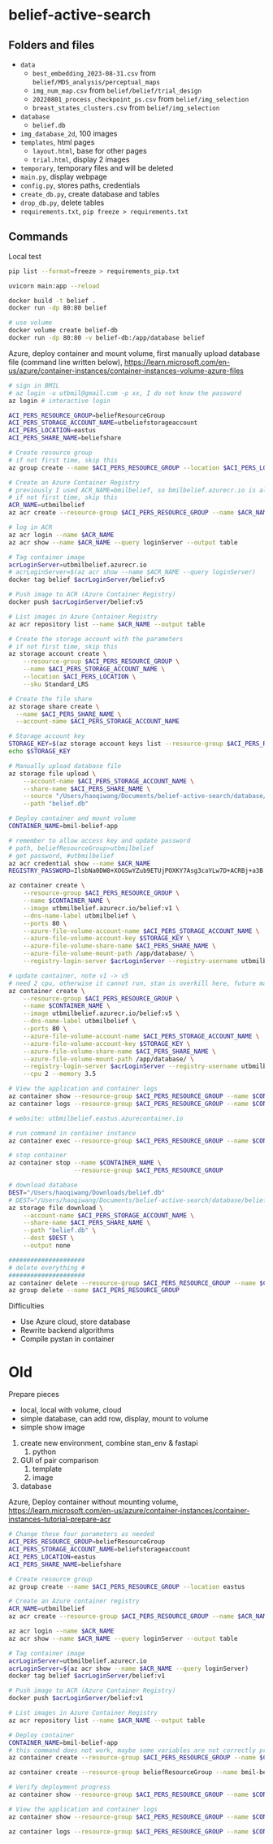 # belief-active-search

## Folders and files
- `data`
    - `best_embedding_2023-08-31.csv` from `belief/MDS_analysis/perceptual_maps`
    - `img_num_map.csv` from `belief/belief/trial_design`
    - `20220801_process_checkpoint_ps.csv` from `belief/img_selection`
    - `breast_states_clusters.csv` from `belief/img_selection`
- `database`
    - `belief.db`
- `img_database_2d`, 100 images
- `templates`, html pages
    - `layout.html`, base for other pages
    - `trial.html`, display 2 images
- `temporary`, temporary files and will be deleted
- `main.py`, display webpage
- `config.py`, stores paths, credentials
- `create_db.py`, create database and tables
- `drop_db.py`, delete tables
- `requirements.txt`, `pip freeze > requirements.txt `

## Commands
Local test
```zsh
pip list --format=freeze > requirements_pip.txt  

uvicorn main:app --reload

docker build -t belief .
docker run -dp 80:80 belief

# use volume
docker volume create belief-db
docker run -dp 80:80 -v belief-db:/app/database belief
```

Azure, deploy container and mount volume, first manually upload database file (command line written below), https://learn.microsoft.com/en-us/azure/container-instances/container-instances-volume-azure-files

```zsh
# sign in BMIL
# az login -u utbmil@gmail.com -p xx, I do not know the password
az login # interactive login

ACI_PERS_RESOURCE_GROUP=beliefResourceGroup
ACI_PERS_STORAGE_ACCOUNT_NAME=utbeliefstorageaccount
ACI_PERS_LOCATION=eastus
ACI_PERS_SHARE_NAME=beliefshare

# Create resource group
# if not first time, skip this
az group create --name $ACI_PERS_RESOURCE_GROUP --location $ACI_PERS_LOCATION

# Create an Azure Container Registry
# previously I used ACR_NAME=bmilbelief, so bmilbelief.azurecr.io is already in use
# if not first time, skip this
ACR_NAME=utbmilbelief
az acr create --resource-group $ACI_PERS_RESOURCE_GROUP --name $ACR_NAME --sku Basic

# log in ACR
az acr login --name $ACR_NAME
az acr show --name $ACR_NAME --query loginServer --output table

# Tag container image
acrLoginServer=utbmilbelief.azurecr.io
# acrLoginServer=$(az acr show --name $ACR_NAME --query loginServer)
docker tag belief $acrLoginServer/belief:v5

# Push image to ACR (Azure Container Registry)
docker push $acrLoginServer/belief:v5

# List images in Azure Container Registry
az acr repository list --name $ACR_NAME --output table

# Create the storage account with the parameters
# if not first time, skip this
az storage account create \
    --resource-group $ACI_PERS_RESOURCE_GROUP \
    --name $ACI_PERS_STORAGE_ACCOUNT_NAME \
    --location $ACI_PERS_LOCATION \
    --sku Standard_LRS

# Create the file share
az storage share create \
  --name $ACI_PERS_SHARE_NAME \
  --account-name $ACI_PERS_STORAGE_ACCOUNT_NAME

# Storage account key
STORAGE_KEY=$(az storage account keys list --resource-group $ACI_PERS_RESOURCE_GROUP --account-name $ACI_PERS_STORAGE_ACCOUNT_NAME --query "[0].value" --output tsv)
echo $STORAGE_KEY

# Manually upload database file
az storage file upload \
    --account-name $ACI_PERS_STORAGE_ACCOUNT_NAME \
    --share-name $ACI_PERS_SHARE_NAME \
    --source "/Users/haoqiwang/Documents/belief-active-search/database/belief.db" \
    --path "belief.db"

# Deploy container and mount volume
CONTAINER_NAME=bmil-belief-app

# remember to allow access key and update password
# path, beliefResourceGroup>utbmilbelief
# get password, #utbmilbelief 
az acr credential show --name $ACR_NAME
REGISTRY_PASSWORD=IlsbNa0DW8+XOGSwYZub9ETUjPOXKY7Asg3caYLw7D+ACRBj+a3B

az container create \
    --resource-group $ACI_PERS_RESOURCE_GROUP \
    --name $CONTAINER_NAME \
    --image utbmilbelief.azurecr.io/belief:v1 \
    --dns-name-label utbmilbelief \
    --ports 80 \
    --azure-file-volume-account-name $ACI_PERS_STORAGE_ACCOUNT_NAME \
    --azure-file-volume-account-key $STORAGE_KEY \
    --azure-file-volume-share-name $ACI_PERS_SHARE_NAME \
    --azure-file-volume-mount-path /app/database/ \
    --registry-login-server $acrLoginServer --registry-username utbmilbelief --registry-password $REGISTRY_PASSWORD

# update container, note v1 -> v5
# need 2 cpu, otherwise it cannot run, stan is overkill here, future may use algorithm that needs less cpu
az container create \
    --resource-group $ACI_PERS_RESOURCE_GROUP \
    --name $CONTAINER_NAME \
    --image utbmilbelief.azurecr.io/belief:v5 \
    --dns-name-label utbmilbelief \
    --ports 80 \
    --azure-file-volume-account-name $ACI_PERS_STORAGE_ACCOUNT_NAME \
    --azure-file-volume-account-key $STORAGE_KEY \
    --azure-file-volume-share-name $ACI_PERS_SHARE_NAME \
    --azure-file-volume-mount-path /app/database/ \
    --registry-login-server $acrLoginServer --registry-username utbmilbelief --registry-password $REGISTRY_PASSWORD \
    --cpu 2 --memory 3.5

# View the application and container logs
az container show --resource-group $ACI_PERS_RESOURCE_GROUP --name $CONTAINER_NAME --query ipAddress.fqdn
az container logs --resource-group $ACI_PERS_RESOURCE_GROUP --name $CONTAINER_NAME

# website: utbmilbelief.eastus.azurecontainer.io

# run command in container instance
az container exec --resource-group $ACI_PERS_RESOURCE_GROUP --name $CONTAINER_NAME --exec-command "gcc --version"

# stop container
az container stop --name $CONTAINER_NAME \
                  --resource-group $ACI_PERS_RESOURCE_GROUP

# download database
DEST="/Users/haoqiwang/Downloads/belief.db"
# DEST="/Users/haoqiwang/Documents/belief-active-search/database/belief.db"
az storage file download \
    --account-name $ACI_PERS_STORAGE_ACCOUNT_NAME \
    --share-name $ACI_PERS_SHARE_NAME \
    --path "belief.db" \
    --dest $DEST \
    --output none

#####################
# delete everything #
#####################
az container delete --resource-group $ACI_PERS_RESOURCE_GROUP --name $CONTAINER_NAME
az group delete --name $ACI_PERS_RESOURCE_GROUP
```

Difficulties
- Use Azure cloud, store database
- Rewrite backend algorithms
- Compile pystan in container

# Old
Prepare pieces
- local, local with volume, cloud
- simple database, can add row, display, mount to volume
- simple show image

1. create new environment, combine stan_env & fastapi
    1. python
1. GUI of pair comparison
    1. template
    1. image
1. database

Azure, Deploy container without mounting volume, https://learn.microsoft.com/en-us/azure/container-instances/container-instances-tutorial-prepare-acr

```zsh
# Change these four parameters as needed
ACI_PERS_RESOURCE_GROUP=beliefResourceGroup
ACI_PERS_STORAGE_ACCOUNT_NAME=beliefstorageaccount
ACI_PERS_LOCATION=eastus
ACI_PERS_SHARE_NAME=beliefshare

# Create resource group
az group create --name $ACI_PERS_RESOURCE_GROUP --location eastus

# Create an Azure container registry
ACR_NAME=utbmilbelief
az acr create --resource-group $ACI_PERS_RESOURCE_GROUP --name $ACR_NAME --sku Basic

az acr login --name $ACR_NAME
az acr show --name $ACR_NAME --query loginServer --output table

# Tag container image
acrLoginServer=utbmilbelief.azurecr.io
acrLoginServer=$(az acr show --name $ACR_NAME --query loginServer)
docker tag belief $acrLoginServer/belief:v1

# Push image to ACR (Azure Container Registry)
docker push $acrLoginServer/belief:v1

# List images in Azure Container Registry
az acr repository list --name $ACR_NAME --output table

# Deploy container
CONTAINER_NAME=bmil-belief-app
# this command does not work, maybe some variables are not correctly processed
az container create --resource-group $ACI_PERS_RESOURCE_GROUP --name $CONTAINER_NAME --image $acrLoginServer/belief:v1 --cpu 1 --memory 1 --registry-login-server $acrLoginServer --registry-username utbmilbelief --registry-password pbM5vS0Cw2dGCK2oi/BvleZ2S/WA4a7tzvbGiWf/NZ+ACRBOvl8K --ip-address Public --dns-name-label utbmilbelief --ports 80

az container create --resource-group beliefResourceGroup --name bmil-belief-app --image utbmilbelief.azurecr.io/belief:v1 --cpu 1 --memory 1 --registry-login-server utbmilbelief.azurecr.io --registry-username utbmilbelief --registry-password pbM5vS0Cw2dGCK2oi/BvleZ2S/WA4a7tzvbGiWf/NZ+ACRBOvl8K --ip-address Public --dns-name-label utbmilbelief --ports 80

# Verify deployment progress
az container show --resource-group $ACI_PERS_RESOURCE_GROUP --name $CONTAINER_NAME --query instanceView.state

# View the application and container logs
az container show --resource-group $ACI_PERS_RESOURCE_GROUP --name $CONTAINER_NAME --query ipAddress.fqdn

az container logs --resource-group $ACI_PERS_RESOURCE_GROUP --name $CONTAINER_NAME
```
